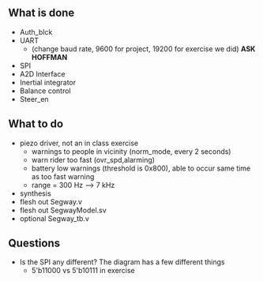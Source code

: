 What is done
------------
* Auth_blck
* UART 
	* (change baud rate, 9600 for project, 19200 for exercise we did) **ASK HOFFMAN**
* SPI
* A2D Interface
* Inertial integrator
* Balance control
* Steer_en


What to do
------------
* piezo driver, not an in class exercise
	* warnings to people in vicinity (norm_mode, every 2 seconds)
	* warn rider too fast (ovr_spd,alarming)
	* battery low warnings (threshold is 0x800), able to occur same time as too fast warning
	* range = 300 Hz --> 7 kHz 
* synthesis
* flesh out Segway.v
* flesh out SegwayModel.sv
* optional Segway_tb.v	
	
Questions
--------------
* Is the SPI any different? The diagram has a few different things
	* 5'b11000 vs 5'b10111 in exercise
